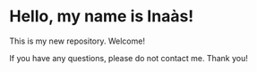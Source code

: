 <!DOCTYPE html>
<html lang="en">
<head>
    <meta charset="UTF-8">
    <meta name="viewport" content="width=device-width, initial-scale=1.0">
    <title>Document</title>
</head>
<body>
    <div class="container">
        <h1>Hello, my name is <span class="highlight">Inaàs</span>!</h1>
        <p>This is my new repository. Welcome!</p>
        <p>If you have any questions, please <span class="highlight">do not contact me</span>. Thank you!</p>
    </div>
</body>
</html>
